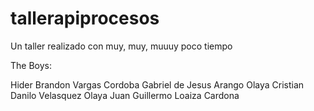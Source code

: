 # tallerapiprocesos
Un taller realizado con muy, muy, muuuy poco tiempo


The Boys: 

Hider Brandon Vargas Cordoba
Gabriel de Jesus Arango Olaya
Cristian Danilo Velasquez Olaya
Juan Guillermo Loaiza Cardona
